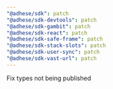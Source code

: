 ```yaml
---
"@adhese/sdk": patch
"@adhese/sdk-devtools": patch
"@adhese/sdk-gambit": patch
"@adhese/sdk-react": patch
"@adhese/sdk-safe-frame": patch
"@adhese/sdk-stack-slots": patch
"@adhese/sdk-user-sync": patch
"@adhese/sdk-vast-url": patch
---
```


Fix types not being published
